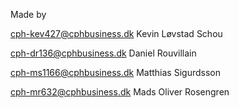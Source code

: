 Made by

cph-kev427@cphbusiness.dk
Kevin Løvstad Schou

cph-dr136@cphbusiness.dk
Daniel Rouvillain

cph-ms1166@cphbusiness.dk
Matthias Sigurdsson

cph-mr632@cphbusiness.dk
Mads Oliver Rosengren
